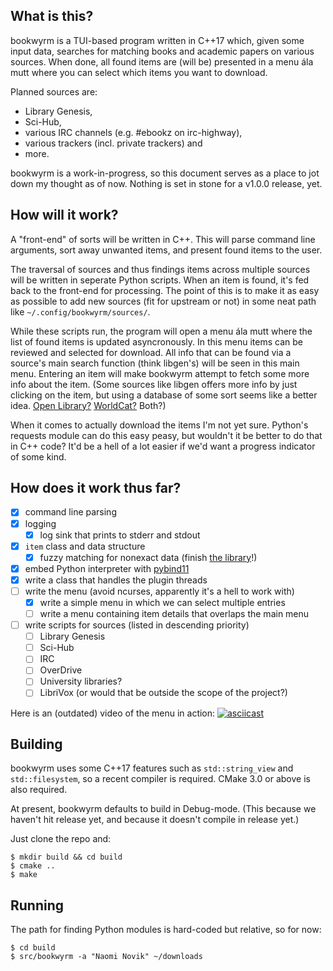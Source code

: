 What is this?
---
bookwyrm is a TUI-based program written in C++17 which, given some input data,
searches for matching books and academic papers on various sources.
When done, all found items are (will be) presented in a menu ála mutt where you can select which items you want to download.

Planned sources are:
* Library Genesis,
* Sci-Hub,
* various IRC channels (e.g. #ebookz on irc-highway),
* various trackers (incl. private trackers) and
* more.

bookwyrm is a work-in-progress, so this document serves as a place to jot down my thought as of now.
Nothing is set in stone for a v1.0.0 release, yet.

How will it work?
---
A "front-end" of sorts will be written in C++.
This will parse command line arguments, sort away unwanted items, and present found items to the user.

The traversal of sources and thus findings items across multiple sources will be written in seperate Python scripts.
When an item is found, it's fed back to the front-end for processing.
The point of this is to make it as easy as possible to add new sources (fit for upstream or not) in some neat path like `~/.config/bookwyrm/sources/`.

While these scripts run, the program will open a menu ála mutt where the list of found items is updated asyncronously.
In this menu items can be reviewed and selected for download.
All info that can be found via a source's main search function (think libgen's) will be seen in this main menu.
Entering an item will make bookwyrm attempt to fetch some more info about the item.
(Some sources like libgen offers more info by just clicking on the item,
but using a database of some sort seems like a better idea.
[Open Library?](https://openlibrary.org/)
[WorldCat?](https://www.worldcat.org/)
Both?)

When it comes to actually download the items I'm not yet sure.
Python's requests module can do this easy peasy, but wouldn't it be better to do that in C++ code?
It'd be a hell of a lot easier if we'd want a progress indicator of some kind.

How does it work thus far?
---
- [x] command line parsing
- [x] logging
    - [x] log sink that prints to stderr and stdout
- [x] `item` class and data structure
    - [x] fuzzy matching for nonexact data (finish [the library](https://github.com/Tmplt/fuzzywuzzy)!)
- [x] embed Python interpreter with [pybind11](https://github.com/pybind/pybind11)
- [x] write a class that handles the plugin threads 
- [ ] write the menu (avoid ncurses, apparently it's a hell to work with)
    - [x] write a simple menu in which we can select multiple entries
    - [ ] write a menu containing item details that overlaps the main menu
- [ ] write scripts for sources (listed in descending priority)
    - [ ] Library Genesis
    - [ ] Sci-Hub
    - [ ] IRC
    - [ ] OverDrive
    - [ ] University libraries?
    - [ ] LibriVox (or would that be outside the scope of the project?)

Here is an (outdated) video of the menu in action:
[![asciicast](https://asciinema.org/a/vLc2A9okFnpLsQ0YKzVATReEt.png)](https://asciinema.org/a/vLc2A9okFnpLsQ0YKzVATReEt)

Building
---
bookwyrm uses some C++17 features such as `std::string_view` and `std::filesystem`,
so a recent compiler is required.
CMake 3.0 or above is also required.

At present, bookwyrm defaults to build in Debug-mode.
(This because we haven't hit release yet, and because it doesn't compile in release yet.)

Just clone the repo and:
```
$ mkdir build && cd build
$ cmake ..
$ make
```

Running
---
The path for finding Python modules is hard-coded but relative,
so for now:
```
$ cd build
$ src/bookwyrm -a "Naomi Novik" ~/downloads
```
